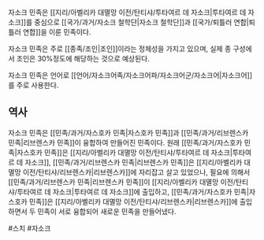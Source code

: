자소크 민족은 [[지리/아벨리카 대멸망 이전/탄티샤/투타여르 데 자소크|투타여르 데 자소크]]를 중심으로 [[국가/과거/자소크 철학단|자소크 철학단]]과 [[국가/퇴틀러 연합|퇴틀러 연합]]을 이룬 민족이다.

자소크 민족은 주로 [[종족/조인|조인]]이라는 정체성을 가지고 있으며, 실제 종 구성에서 조인은 30%정도에 해당하는 것으로 예상된다.

자소크 민족은 언어로 [[언어/자소크어족/자소크어파/자소크어군/자소크어|자소크어]]를 주로 사용한다.

## 역사
자소크 민족은 [[민족/과거/자스호카 민족|자스호카 민족]]과 [[민족/과거/리브렌스카 민족|리브렌스카 민족]]이 융합하여 만들어진 민족이다. 원래 [[민족/과거/자스호카 민족|자스호카 민족]]은 [[지리/아벨리카 대멸망 이전/탄티샤/투타여르 데 자소크|투타여르 데 자소크]], [[민족/과거/리브렌스카 민족|리브렌스카 민족]]은 [[지리/아벨리카 대멸망 이전/탄티샤/리브렌스카|리브렌스카]]에 자리잡고 살고 있었으나, 필요에 의해서 [[민족/과거/리브렌스카 민족|리브렌스카 민족]]이 [[지리/아벨리카 대멸망 이전/탄티샤/투타여르 데 자소크|투타여르 데 자소크]]에 출입하고, [[민족/과거/자스호카 민족|자스호카 민족]]은 [[지리/아벨리카 대멸망 이전/탄티샤/리브렌스카|리브렌스카]]에 출입하면서 두 민족이 서로 융합되어 새로운 민족을 만들어냈다.

#스치 #자소크 